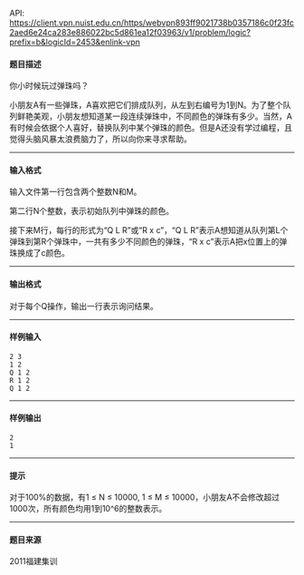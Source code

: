 API: https://client.vpn.nuist.edu.cn/https/webvpn893ff9021738b0357186c0f23fc2aed6e24ca283e886022bc5d861ea12f03963/v1/problem/logic?prefix=b&logicId=2453&enlink-vpn

#### 题目描述

你小时候玩过弹珠吗？

小朋友A有一些弹珠，A喜欢把它们排成队列，从左到右编号为1到N。为了整个队列鲜艳美观，小朋友想知道某一段连续弹珠中，不同颜色的弹珠有多少。当然，A有时候会依据个人喜好，替换队列中某个弹珠的颜色。但是A还没有学过编程，且觉得头脑风暴太浪费脑力了，所以向你来寻求帮助。

---

#### 输入格式

输入文件第一行包含两个整数N和M。

第二行N个整数，表示初始队列中弹珠的颜色。

接下来M行，每行的形式为“Q L R”或“R x c”，“Q L R”表示A想知道从队列第L个弹珠到第R个弹珠中，一共有多少不同颜色的弹珠，“R x c”表示A把x位置上的弹珠换成了c颜色。

---

#### 输出格式

对于每个Q操作，输出一行表示询问结果。

---

#### 样例输入
```
2 3
1 2
Q 1 2
R 1 2
Q 1 2

```

---

#### 样例输出
```
2
1
```

---

#### 提示

对于100%的数据，有1 ≤ N ≤ 10000, 1 ≤ M ≤ 10000，小朋友A不会修改超过1000次，所有颜色均用1到10^6的整数表示。  

---

#### 题目来源

2011福建集训